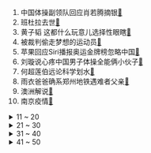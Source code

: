 1. 中国体操副领队回应肖若腾摘银[:link:](https://s.weibo.com/weibo?q=%23中国体操副领队回应肖若腾摘银%23&Refer=top)
2. 班杜拉去世[:link:](https://s.weibo.com/weibo?q=%23班杜拉去世%23&Refer=top)
3. 黄子韬 这都什么玩意儿选择性眼瞎[:link:](https://s.weibo.com/weibo?q=%23黄子韬%20这都什么玩意儿选择性眼瞎%23&Refer=top)
4. 被裁判偷走梦想的运动员[:link:](https://s.weibo.com/weibo?q=%23被裁判偷走梦想的运动员%23&Refer=top)
5. 苹果回应Siri播报奥运金牌榜忽略中国[:link:](https://s.weibo.com/weibo?q=%23苹果回应Siri播报奥运金牌榜忽略中国%23&Refer=top)
6. 刘璇说心疼中国男子体操全能俩小伙子[:link:](https://s.weibo.com/weibo?q=%23刘璇说心疼中国男子体操全能俩小伙子%23&Refer=top)
7. 何超莲伯远论科学划水[:link:](https://s.weibo.com/weibo?q=%23何超莲伯远论科学划水%23&Refer=top)
8. 雨衣爸爸确系郑州地铁遇难者父亲[:link:](https://s.weibo.com/weibo?q=%23雨衣爸爸确系郑州地铁遇难者父亲%23&Refer=top)
9. 澳洲解说[:link:](https://s.weibo.com/weibo?q=%23澳洲解说%23&Refer=top)
10. 南京疫情[:link:](https://s.weibo.com/weibo?q=%23南京疫情%23&Refer=top)
<details>
<summary>11 ~ 20</summary>

11. 肖若腾向桥本大辉表示了祝贺[:link:](https://s.weibo.com/weibo?q=%23肖若腾向桥本大辉表示了祝贺%23&Refer=top)
12. 石智勇夺金后表白女友回家娶你[:link:](https://s.weibo.com/weibo?q=%23石智勇夺金后表白女友回家娶你%23&Refer=top)
13. 冷知识 奥运男子体操个人全能第一是银牌[:link:](https://s.weibo.com/weibo?q=%23冷知识%20奥运男子体操个人全能第一是银牌%23&Refer=top)
14. 东京奥运会[:link:](https://s.weibo.com/weibo?q=%23东京奥运会%23&Refer=top)
15. 河南暴雨致1366.43万人受灾[:link:](https://s.weibo.com/weibo?q=%23河南暴雨致1366.43万人受灾%23&Refer=top)
16. 淮安4人张家界旅游核酸初筛阳性[:link:](https://s.weibo.com/weibo?q=%23淮安4人张家界旅游核酸初筛阳性%23&Refer=top)
17. 原来是桥本大辉的脚[:link:](https://s.weibo.com/weibo?q=%23原来是桥本大辉的脚%23&Refer=top)
18. 田亮说难道跳完用网捞么[:link:](https://s.weibo.com/weibo?q=%23田亮说难道跳完用网捞么%23&Refer=top)
19. 于途再次拒绝乔晶晶[:link:](https://s.weibo.com/weibo?q=%23于途再次拒绝乔晶晶%23&Refer=top)
20. 肖若腾母亲说准备给他一个吻[:link:](https://s.weibo.com/weibo?q=%23肖若腾母亲说准备给他一个吻%23&Refer=top)
</details>
<details>
<summary>21 ~ 30</summary>

21. 杨倩小黄鸭发卡半天卖上万件[:link:](https://s.weibo.com/weibo?q=%23杨倩小黄鸭发卡半天卖上万件%23&Refer=top)
22. 想留日本乌干达运动员回国被捕[:link:](https://s.weibo.com/weibo?q=%23想留日本乌干达运动员回国被捕%23&Refer=top)
23. 肖若腾被扣0.3分是因为没向裁判致意[:link:](https://s.weibo.com/weibo?q=%23肖若腾被扣0.3分是因为没向裁判致意%23&Refer=top)
24. 李小鹏 我看得太懂了有点可惜[:link:](https://s.weibo.com/weibo?q=%23李小鹏%20我看得太懂了有点可惜%23&Refer=top)
25. 我真不是故意摆臭脸的[:link:](https://s.weibo.com/weibo?q=%23我真不是故意摆臭脸的%23&Refer=top)
26. 妈妈回应儿子救灾时收到清华通知书[:link:](https://s.weibo.com/weibo?q=%23妈妈回应儿子救灾时收到清华通知书%23&Refer=top)
27. 肖若腾把国旗收起来了[:link:](https://s.weibo.com/weibo?q=%23肖若腾把国旗收起来了%23&Refer=top)
28. 南京玄武湖开园[:link:](https://s.weibo.com/weibo?q=%23南京玄武湖开园%23&Refer=top)
29. 北京新增京外关联本地确诊1例[:link:](https://s.weibo.com/weibo?q=%23北京新增京外关联本地确诊1例%23&Refer=top)
30. 体操裁判[:link:](https://s.weibo.com/weibo?q=%23体操裁判%23&Refer=top)
</details>
<details>
<summary>31 ~ 40</summary>

31. 年轻人对日本印象的变化[:link:](https://s.weibo.com/weibo?q=%23年轻人对日本印象的变化%23&Refer=top)
32. 肖若腾说这都不是事儿[:link:](https://s.weibo.com/weibo?q=%23肖若腾说这都不是事儿%23&Refer=top)
33. 杨倩28日载誉回国[:link:](https://s.weibo.com/weibo?q=%23杨倩28日载誉回国%23&Refer=top)
34. 被奥运转播里的解说词感动到[:link:](https://s.weibo.com/weibo?q=%23被奥运转播里的解说词感动到%23&Refer=top)
35. 大岛优子林遣都将结婚[:link:](https://s.weibo.com/weibo?q=%23大岛优子林遣都将结婚%23&Refer=top)
36. 张家界疫情[:link:](https://s.weibo.com/weibo?q=%23张家界疫情%23&Refer=top)
37. 中国驻美大使秦刚抵美履新[:link:](https://s.weibo.com/weibo?q=%23中国驻美大使秦刚抵美履新%23&Refer=top)
38. 女子假自杀男友被气晕[:link:](https://s.weibo.com/weibo?q=%23女子假自杀男友被气晕%23&Refer=top)
39. 已故举重冠军才力之女 患癌[:link:](https://s.weibo.com/weibo?q=%23已故举重冠军才力之女%20患癌%23&Refer=top)
40. 吴京表情包[:link:](https://s.weibo.com/weibo?q=%23吴京表情包%23&Refer=top)
</details>
<details>
<summary>41 ~ 50</summary>

41. 恋人学历差距大是什么体验[:link:](https://s.weibo.com/weibo?q=%23恋人学历差距大是什么体验%23&Refer=top)
42. 北京今日14时起有大到暴雨[:link:](https://s.weibo.com/weibo?q=%23北京今日14时起有大到暴雨%23&Refer=top)
43. 南京开展第3轮全员核酸检测[:link:](https://s.weibo.com/weibo?q=%23南京开展第3轮全员核酸检测%23&Refer=top)
44. 成都新增感染者中5人去过张家界[:link:](https://s.weibo.com/weibo?q=%23成都新增感染者中5人去过张家界%23&Refer=top)
45. 北京疫情[:link:](https://s.weibo.com/weibo?q=%23北京疫情%23&Refer=top)
46. 北京新增确诊曾去张家界旅游[:link:](https://s.weibo.com/weibo?q=%23北京新增确诊曾去张家界旅游%23&Refer=top)
47. 玉楼春[:link:](https://s.weibo.com/weibo?q=%23玉楼春%23&Refer=top)
48. 东京变电站[:link:](https://s.weibo.com/weibo?q=%23东京变电站%23&Refer=top)
49. 樊振东谈张本智和出局[:link:](https://s.weibo.com/weibo?q=%23樊振东谈张本智和出局%23&Refer=top)
50. 郑州地铁亲历者感谢市民让女儿先走[:link:](https://s.weibo.com/weibo?q=%23郑州地铁亲历者感谢市民让女儿先走%23&Refer=top)
51. 新华社评中国股市波动[:link:](https://s.weibo.com/weibo?q=%23新华社评中国股市波动%23&Refer=top)
</details>